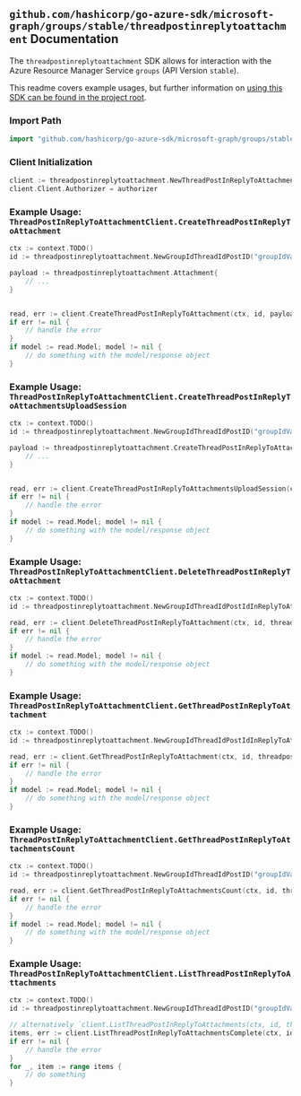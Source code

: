 
## `github.com/hashicorp/go-azure-sdk/microsoft-graph/groups/stable/threadpostinreplytoattachment` Documentation

The `threadpostinreplytoattachment` SDK allows for interaction with the Azure Resource Manager Service `groups` (API Version `stable`).

This readme covers example usages, but further information on [using this SDK can be found in the project root](https://github.com/hashicorp/go-azure-sdk/tree/main/docs).

### Import Path

```go
import "github.com/hashicorp/go-azure-sdk/microsoft-graph/groups/stable/threadpostinreplytoattachment"
```


### Client Initialization

```go
client := threadpostinreplytoattachment.NewThreadPostInReplyToAttachmentClientWithBaseURI("https://management.azure.com")
client.Client.Authorizer = authorizer
```


### Example Usage: `ThreadPostInReplyToAttachmentClient.CreateThreadPostInReplyToAttachment`

```go
ctx := context.TODO()
id := threadpostinreplytoattachment.NewGroupIdThreadIdPostID("groupIdValue", "conversationThreadIdValue", "postIdValue")

payload := threadpostinreplytoattachment.Attachment{
	// ...
}


read, err := client.CreateThreadPostInReplyToAttachment(ctx, id, payload)
if err != nil {
	// handle the error
}
if model := read.Model; model != nil {
	// do something with the model/response object
}
```


### Example Usage: `ThreadPostInReplyToAttachmentClient.CreateThreadPostInReplyToAttachmentsUploadSession`

```go
ctx := context.TODO()
id := threadpostinreplytoattachment.NewGroupIdThreadIdPostID("groupIdValue", "conversationThreadIdValue", "postIdValue")

payload := threadpostinreplytoattachment.CreateThreadPostInReplyToAttachmentsUploadSessionRequest{
	// ...
}


read, err := client.CreateThreadPostInReplyToAttachmentsUploadSession(ctx, id, payload)
if err != nil {
	// handle the error
}
if model := read.Model; model != nil {
	// do something with the model/response object
}
```


### Example Usage: `ThreadPostInReplyToAttachmentClient.DeleteThreadPostInReplyToAttachment`

```go
ctx := context.TODO()
id := threadpostinreplytoattachment.NewGroupIdThreadIdPostIdInReplyToAttachmentID("groupIdValue", "conversationThreadIdValue", "postIdValue", "attachmentIdValue")

read, err := client.DeleteThreadPostInReplyToAttachment(ctx, id, threadpostinreplytoattachment.DefaultDeleteThreadPostInReplyToAttachmentOperationOptions())
if err != nil {
	// handle the error
}
if model := read.Model; model != nil {
	// do something with the model/response object
}
```


### Example Usage: `ThreadPostInReplyToAttachmentClient.GetThreadPostInReplyToAttachment`

```go
ctx := context.TODO()
id := threadpostinreplytoattachment.NewGroupIdThreadIdPostIdInReplyToAttachmentID("groupIdValue", "conversationThreadIdValue", "postIdValue", "attachmentIdValue")

read, err := client.GetThreadPostInReplyToAttachment(ctx, id, threadpostinreplytoattachment.DefaultGetThreadPostInReplyToAttachmentOperationOptions())
if err != nil {
	// handle the error
}
if model := read.Model; model != nil {
	// do something with the model/response object
}
```


### Example Usage: `ThreadPostInReplyToAttachmentClient.GetThreadPostInReplyToAttachmentsCount`

```go
ctx := context.TODO()
id := threadpostinreplytoattachment.NewGroupIdThreadIdPostID("groupIdValue", "conversationThreadIdValue", "postIdValue")

read, err := client.GetThreadPostInReplyToAttachmentsCount(ctx, id, threadpostinreplytoattachment.DefaultGetThreadPostInReplyToAttachmentsCountOperationOptions())
if err != nil {
	// handle the error
}
if model := read.Model; model != nil {
	// do something with the model/response object
}
```


### Example Usage: `ThreadPostInReplyToAttachmentClient.ListThreadPostInReplyToAttachments`

```go
ctx := context.TODO()
id := threadpostinreplytoattachment.NewGroupIdThreadIdPostID("groupIdValue", "conversationThreadIdValue", "postIdValue")

// alternatively `client.ListThreadPostInReplyToAttachments(ctx, id, threadpostinreplytoattachment.DefaultListThreadPostInReplyToAttachmentsOperationOptions())` can be used to do batched pagination
items, err := client.ListThreadPostInReplyToAttachmentsComplete(ctx, id, threadpostinreplytoattachment.DefaultListThreadPostInReplyToAttachmentsOperationOptions())
if err != nil {
	// handle the error
}
for _, item := range items {
	// do something
}
```
